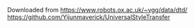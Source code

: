 Downloaded from https://www.robots.ox.ac.uk/~vgg/data/dtd/
https://github.com/Yijunmaverick/UniversalStyleTransfer